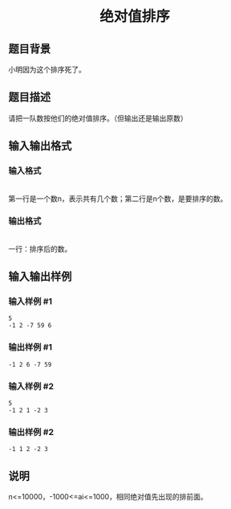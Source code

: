 <html>
  <head>
          <title>disanti</title>
    </head>

<body>
  <h1><center>绝对值排序</center></h1>
  <h2>题目背景</h2>
  <div>小明因为这个排序死了。</div>
    <h2>题目描述</h2>
    <div>请把一队数按他们的绝对值排序。（但输出还是输出原数）</div>
    <h2>输入输出格式</h2>
    <h3>输入格式</h3>
    <br />
    <div>第一行是一个数n，表示共有几个数；第二行是n个数，是要排序的数。</div>
    <h3>输出格式</h3>
    <br />
    <div>一行：排序后的数。</div>
    <h2>输入输出样例</h2>
                        <h3>输入样例 #1</h3>
            <pre><code>5
-1 2 -7 59 6</code></pre>
            <h3>输出样例 #1</h3>
            <pre><code>-1 2 6 -7 59</code></pre>
                    <h3>输入样例 #2</h3>
            <pre><code>5
-1 2 1 -2 3</code></pre>
            <h3>输出样例 #2</h3>
            <pre><code>-1 1 2 -2 3</code></pre>
            <h2>说明</h2>
        <div>n<=10000，-1000<=ai<=1000，相同绝对值先出现的排前面。</div>
        </body>
</html>
